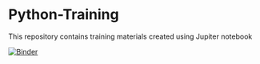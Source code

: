 # Python-Training
This repository contains training materials created using Jupiter notebook

[![Binder](https://mybinder.org/badge_logo.svg)](https://mybinder.org/v2/gh/ghani1506/Python-Training/main?labpath=project_notebook_1.ipynb)
